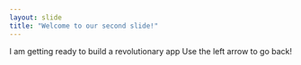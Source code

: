 ```yaml
---
layout: slide
title: "Welcome to our second slide!"
---
```

I am getting ready to build a revolutionary app
Use the left arrow to go back!
